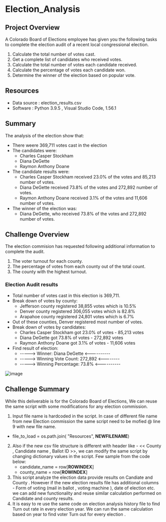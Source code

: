 # Election_Analysis

## Project Overview
A Colorado Board of Elections employee has given you the following tasks to complete the election audit of a recent local congressional election.

1. Calculate the total number of votes cast.
2. Get a complete list of candidates who received votes.
3. Calculate the total number of votes each candidate received.
4. Calculate the percentage of votes each candidate won.
5. Determine the winner of the election based on popular vote. 

## Resources
- Data source : election_results.csv
- Software : Python 3.9.5 , Visual Studio Code, 1.56.1

## Summary
The analysis of the election show that:
- There weere 369,711 votes cast in the election
- The candidates were:
  - Charles Casper Stockham
  - Diana DeGette
  - Raymon Anthony Doane
- The candidate results were: 
  - Charles Casper Stockham received 23.0% of the votes and 85,213 number of votes.
  - Diana DeGette received 73.8% of the votes and 272,892 number of votes.
  - Raymon Anthony Doane received 3.1% of the votes and 11,606 number of votes.
- The winner of the election was:
  - Diana DeGette, who received 73.8% of the votes and 272,892 number of votes.
  
  
## Challenge Overview
The election commision has requested following additional information to complete the audit.

1. The voter turnout for each county.
2. The percentage of votes from each county out of the total count.
3. The county with the highest turnout.

### Election Audit results
- Total number of votes cast in this election is 369,711.
- Break down of votes by county:
  - Jefferson county registered 38,855 votes which is 10.5%
  - Denver county registered 306,055 votes which is 82.8%
  - Arapahoe county registered 24,801 votes which is 6.7%
- Out of these counties, Denver registered most number of votes.
- Break down of votes by candidates:  
  - Charles Casper Stockham got 23.0% of votes - 85,213 votes
  - Diana DeGette got 73.8% of votes - 272,892 votes
  - Raymon Anthony Doane got 3.1% of votes - 11,606 votes
- Find result of election:
  - -----> Winner: Diana DeGette <----------
  - -----> Winning Vote Count: 272,892 <--------
  - -----> Winning Percentage: 73.8% <----------

![image](https://user-images.githubusercontent.com/83181834/118048284-e82d0a00-b330-11eb-8d39-51d3d4a787f5.png)


## Challenge Summary
While this deliverable is for the Colorado Board of Elections, We can reuse the same script with some modifications for any election commission.
1. Input file name is hardcoded in the script. In case of different file name from new Election commission the same script need to be mofied @ line 9 with new file name.
  - file_to_load = os.path.join( "Resources", **NEWFILENAME**)
2. Also if the new csv file structure is different with header like - << County , Candidate name , Ballot ID >>, we can modify the same script by changing dictionary values in the script. Few sample from the code below:
   - candidate_name = row[**ROWINDEX**]
   - county_name = row[**ROWINDEX**]
3. This script analyze the election data provide results on Candiate and County . However if the new election results file has additional columns - Form of voting (mail in ballot , voting machine ), date of election etc. we can add new functionality and reuse similar calculation performed on Candidate and county results. 
4. It is easy to re use the same code on election analysis history file to find Turn out rate in every election year. We can run the same calculation based on year to find voter Turn out for every election .



